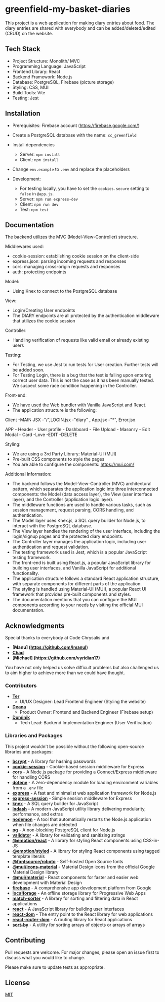 # greenfield-my-basket-diaries

This project is a web application for making diary entries about food. The diary entries are shared with everybody and can be added/deleted/edited (CRUD) on the website.

## Tech Stack

- Project Structure: Monolith/ MVC
- Programming Language: JavaScript
- Frontend Library: React
- Backend Framework: Node.js
- Database: PostgreSQL, Firebase (picture storage)
- Styling: CSS, MUI
- Build Tools: Vite
- Testing: Jest

## Installation

- Prerequisites: Firebase account (https://firebase.google.com/)
- Create a PostgreSQL database with the name: `cc_greenfield`
- Install dependencies
  - Server: `npm install`
  - Client: `npm install`
- Change `env.example` to `.env` and replace the placeholders

- Development:
  - For testing locally, you have to set the `cookies.secure` setting to `false` in `@app.js`.
  - Server: `npm run express-dev`
  - Client: `npm run dev`
  - Test: `npm test`

## Documentation

The backend utilizes the MVC (Model-View-Controller) structure.

Middlewares used:
- cookie-session: establishing cookie session on the client-side
- express.json: parsing incoming requests and responses
- cors: managing cross-origin requests and responses
- auth: protecting endpoints

Model:
- Using Knex to connect to the PostgreSQL database

View:
- Login/Creating User endpoints
- The DIARY endpoints are all protected by the authentication middleware that utilizes the cookie session

Controller:
- Handling verification of requests like valid email or already existing users

Testing:
- For Testing, we use Jest to run tests for User creation. Further tests will be added soon.
- For Testing Login, there is a bug that the test is failing upon entering correct user data. This is not the case as it has been manually tested. We suspect some race condition happening in the Controller.

Front-end:
- We have used the Web bundler with Vanilla JavaScript and React.
- The application structure is the following:

Client 
    -MAIN JSX
        -"/",LOGIN.jsx
        -"diary" , App.jsx
        -"*", Error.jsx

APP - Header - User profile
    - Dashboard - File Upload
                - Masonry
                    - Edit Modal
                    - Card
                        -Love
                        -EDIT
                        -DELETE


Styling:
- We are using a 3rd Party Library: Material-UI (MUI)
- Pre-built CSS components to style the pages
- You are able to configure the components: https://mui.com/

Additional Information:
- The backend follows the Model-View-Controller (MVC) architectural pattern, which separates the application logic into three interconnected components: the Model (data access layer), the View (user interface layer), and the Controller (application logic layer).
- The middleware functions are used to handle various tasks, such as session management, request parsing, CORS handling, and authentication.
- The Model layer uses Knex.js, a SQL query builder for Node.js, to interact with the PostgreSQL database.
- The View layer handles the rendering of the user interface, including the login/signup pages and the protected diary endpoints.
- The Controller layer manages the application logic, including user authentication and request validation.
- The testing framework used is Jest, which is a popular JavaScript testing framework.
- The front-end is built using React.js, a popular JavaScript library for building user interfaces, and Vanilla JavaScript for additional functionality.
- The application structure follows a standard React application structure, with separate components for different parts of the application.
- The styling is handled using Material-UI (MUI), a popular React UI framework that provides pre-built components and styles.
- The documentation mentions that you can configure the MUI components according to your needs by visiting the official MUI documentation.


## Acknowledgments

Special thanks to everybody at Code Chrysalis and

- **[Manu] (https://github.com/lmanul)**
- **[Chad](https://github.com/chadgrover)**
- **[Michael] (https://github.com/vyridian17)**

You have not only helped us solve difficult problems but also challenged us to aim higher to achieve more than we could have thought.

### Contributors

- **[Ter](https://github.com/DepartureLV)**
  - UI/UX Designer: Lead Frontend Engineer (Styling the website)
- **[Deana](https://github.com/deanachou)**
  - Product Owner: Frontend and Backend Engineer (Firebase setup)
- **[Dominik](https://github.com/dmnkvn)**
  - Tech Lead: Backend Implementation Engineer (User Verification)

### Libraries and Packages

This project wouldn't be possible without the following open-source libraries and packages:

- **[bcrypt](https://github.com/kelektiv/node.bcrypt.js)** - A library for hashing passwords
- **[cookie-session](https://github.com/expressjs/cookie-session)** - Cookie-based session middleware for Express
- **[cors](https://github.com/expressjs/cors)** - A Node.js package for providing a Connect/Express middleware for handling CORS
- **[dotenv](https://github.com/motdotla/dotenv)** - A zero-dependency module for loading environment variables from a `.env` file
- **[express](https://expressjs.com/)** - A fast and minimalist web application framework for Node.js
- **[express-session](https://github.com/expressjs/session)** - Simple session middleware for Express
- **[knex](https://knexjs.org/)** - A SQL query builder for JavaScript
- **[lodash](https://lodash.com/)** - A modern JavaScript utility library delivering modularity, performance, and extras
- **[nodemon](https://nodemon.io/)** - A tool that automatically restarts the Node.js application when file changes are detected
- **[pg](https://node-postgres.com/)** - A non-blocking PostgreSQL client for Node.js
- **[validator](https://github.com/validatorjs/validator.js)** - A library for validating and sanitizing strings
- **[@emotion/react](https://emotion.sh/docs/introduction)** - A library for styling React components using CSS-in-JS
- **[@emotion/styled](https://emotion.sh/docs/@emotion/styled)** - A library for styling React components using tagged template literals
- **[@fontsource/roboto](https://github.com/fontsource/fontsource)** - Self-hosted Open Source fonts
- **[@mui/icons-material](https://mui.com/material-ui/icons/)** - Material Design icons from the official Google Material Design library
- **[@mui/material](https://mui.com/material-ui/getting-started/installation/)** - React components for faster and easier web development with Material Design
- **[firebase](https://firebase.google.com/)** - A comprehensive app development platform from Google
- **[localforage](https://github.com/localForage/localForage)** - An offline storage library for Progressive Web Apps
- **[match-sorter](https://github.com/kentcdodds/match-sorter)** - A library for sorting and filtering data in React applications
- **[react](https://reactjs.org/)** - A JavaScript library for building user interfaces
- **[react-dom](https://reactjs.org/docs/react-dom.html)** - The entry point to the React library for web applications
- **[react-router-dom](https://reactrouter.com/web/guides/quick-start)** - A routing library for React applications
- **[sort-by](https://github.com/kvnneff/sort-by)** - A utility for sorting arrays of objects or arrays of arrays

## Contributing

Pull requests are welcome. For major changes, please open an issue first to discuss what you would like to change.

Please make sure to update tests as appropriate.

## License

[MIT](https://choosealicense.com/licenses/mit/)
